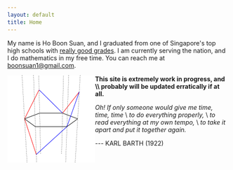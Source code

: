```yaml
---
layout: default
title: Home
---
```

<script type="text/javascript"
src="https://cdn.mathjax.org/mathjax/latest/MathJax.js?config=TeX-AMS-MML_HTMLorMML">
</script> <!-- syntax is $$x$$ -->

My name is Ho Boon Suan, and I graduated from one of Singapore's top high schools 
with <a href="/assets/grades.jpeg">really good grades</a>. I am currently 
serving the nation, and I do mathematics in my free time. 
You can reach me at <a href="mailto:boonsuan1@gmail.com">boonsuan1@gmail.com</a>.

<img height=200 src="/assets/spinnyDyck.gif" align="left"/>
<b>This site is extremely work in progress, and \\
probably will be updated erratically if at all.</b>


_Oh! If only someone would give me time, time, time_ \\
_to do everything properly,_ \\
_to read everything at my own tempo,_ \\
_to take it apart and put it together again._

--- KARL BARTH (1922)